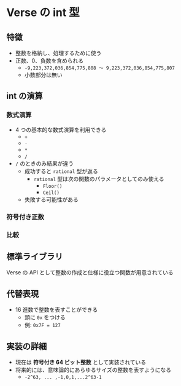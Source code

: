 # Verse の int 型

## 特徴

- 整数を格納し、処理するために使う
- 正数、0、負数を含められる
  - `-9,223,372,036,854,775,808 ～ 9,223,372,036,854,775,807`
  - 小数部分は無い

## int の演算

### 数式演算

- 4 つの基本的な数式演算を利用できる
  - `+`
  - `-`
  - `*`
  - `/`
- `/` のときのみ結果が違う
  - 成功すると `rational` 型が返る
    - `rational` 型は次の関数のパラメータとしてのみ使える
      - `Floor()`
      - `Ceil()`
  - 失敗する可能性がある

### 符号付き正数

### 比較

## 標準ライブラリ

Verse の API として整数の作成と仕様に役立つ関数が用意されている

## 代替表現

- 16 進数で整数を表すことができる
  - 頭に `0x` をつける
  - 例: `0x7F = 127`

## 実装の詳細

- 現在は **符号付き 64 ビット整数** として実装されている
- 将来的には、意味論的にあらゆるサイズの整数を表すようになる
  - `-2^63, ... ,-1,0,1,...2^63-1`
